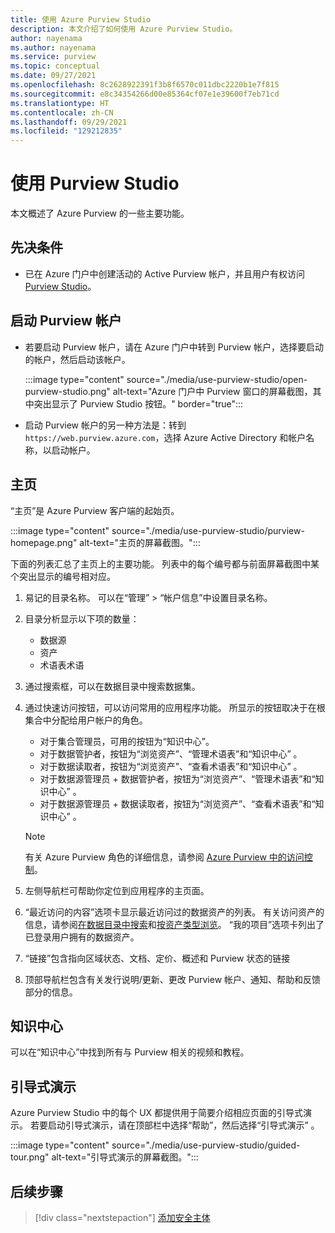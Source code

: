 ```yaml
---
title: 使用 Azure Purview Studio
description: 本文介绍了如何使用 Azure Purview Studio。
author: nayenama
ms.author: nayenama
ms.service: purview
ms.topic: conceptual
ms.date: 09/27/2021
ms.openlocfilehash: 8c2628922391f3b8f6570c011dbc2220b1e7f815
ms.sourcegitcommit: e8c34354266d00e85364cf07e1e39600f7eb71cd
ms.translationtype: HT
ms.contentlocale: zh-CN
ms.lasthandoff: 09/29/2021
ms.locfileid: "129212835"
---
```

# <a name="use-purview-studio"></a>使用 Purview Studio

本文概述了 Azure Purview 的一些主要功能。

## <a name="prerequisites"></a>先决条件

* 已在 Azure 门户中创建活动的 Active Purview 帐户，并且用户有权访问 [Purview Studio](https://web.purview.azure.com/resource/)。

## <a name="launch-purview-account"></a>启动 Purview 帐户

* 若要启动 Purview 帐户，请在 Azure 门户中转到 Purview 帐户，选择要启动的帐户，然后启动该帐户。

  :::image type="content" source="./media/use-purview-studio/open-purview-studio.png" alt-text="Azure 门户中 Purview 窗口的屏幕截图，其中突出显示了 Purview Studio 按钮。" border="true":::

* 启动 Purview 帐户的另一种方法是：转到 `https://web.purview.azure.com`，选择 Azure Active Directory 和帐户名称，以启动帐户。

## <a name="home-page"></a>主页

“主页”是 Azure Purview 客户端的起始页。

:::image type="content" source="./media/use-purview-studio/purview-homepage.png" alt-text="主页的屏幕截图。":::

下面的列表汇总了主页上的主要功能。 列表中的每个编号都与前面屏幕截图中某个突出显示的编号相对应。

1. 易记的目录名称。 可以在“管理” > “帐户信息”中设置目录名称。

2. 目录分析显示以下项的数量：

   * 数据源
   * 资产
   * 术语表术语

3. 通过搜索框，可以在数据目录中搜索数据集。

4. 通过快速访问按钮，可以访问常用的应用程序功能。 所显示的按钮取决于在根集合中分配给用户帐户的角色。

   * 对于集合管理员，可用的按钮为“知识中心”。
   * 对于数据管护者，按钮为“浏览资产”、“管理术语表”和“知识中心”  。
   * 对于数据读取者，按钮为“浏览资产”、“查看术语表”和“知识中心”  。
   * 对于数据源管理员 + 数据管护者，按钮为“浏览资产”、“管理术语表”和“知识中心”   。
   * 对于数据源管理员 + 数据读取者，按钮为“浏览资产”、“查看术语表”和“知识中心”   。
  
   > [!NOTE]
   > 有关 Azure Purview 角色的详细信息，请参阅 [Azure Purview 中的访问控制](catalog-permissions.md)。

5. 左侧导航栏可帮助你定位到应用程序的主页面。   
6. “最近访问的内容”选项卡显示最近访问过的数据资产的列表。 有关访问资产的信息，请参阅[在数据目录中搜索](how-to-search-catalog.md)和[按资产类型浏览](how-to-browse-catalog.md#browse-experience)。  “我的项目”选项卡列出了已登录用户拥有的数据资产。
7. “链接”包含指向区域状态、文档、定价、概述和 Purview 状态的链接
8. 顶部导航栏包含有关发行说明/更新、更改 Purview 帐户、通知、帮助和反馈部分的信息。

## <a name="knowledge-center"></a>知识中心

可以在“知识中心”中找到所有与 Purview 相关的视频和教程。

## <a name="guided-tours"></a>引导式演示

Azure Purview Studio 中的每个 UX 都提供用于简要介绍相应页面的引导式演示。 若要启动引导式演示，请在顶部栏中选择“帮助”，然后选择“引导式演示” 。

:::image type="content" source="./media/use-purview-studio/guided-tour.png" alt-text="引导式演示的屏幕截图。":::

## <a name="next-steps"></a>后续步骤

> [!div class="nextstepaction"]
> [添加安全主体](tutorial-scan-data.md)
